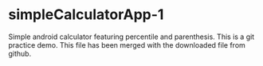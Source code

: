 # simpleCalculatorApp-1
Simple android calculator featuring percentile and parenthesis. This is a git practice demo. This file has been merged with the downloaded file from github.
